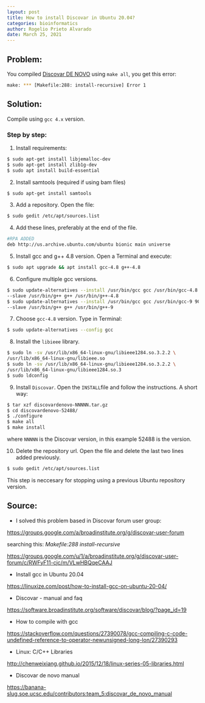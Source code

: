 ```yaml
---
layout: post
title: How to install Discovar in Ubuntu 20.04?
categories: bioinformatics
author: Rogelio Prieto Alvarado
date: March 25, 2021
---
```


## Problem:
You compiled [Discovar DE NOVO](https://software.broadinstitute.org/software/discovar/blog/?page_id=14) using ```make all```, you get this error:

```bash
make: *** [Makefile:288: install-recursive] Error 1
```


## Solution:
Compile using ```gcc 4.x``` version.


### Step by step:

1. Install requirements:
```bash
$ sudo apt-get install libjemalloc-dev
$ sudo apt-get install zlib1g-dev
$ sudo apt install build-essential
```

2. Install samtools (required if using bam files)
```bash
$ sudo apt-get install samtools
```


3. Add a repository. Open the file:
```bash
$ sudo gedit /etc/apt/sources.list
```

4. Add these lines, preferably at the end of the file.
```bash
#RPA ADDED
deb http://us.archive.ubuntu.com/ubuntu bionic main universe
```

5. Install gcc and g++ 4.8 version. Open a Terminal and execute:
```bash
$ sudo apt upgrade && apt install gcc-4.8 g++-4.8
```

6. Configure multiple gcc versions.
```bash
$ sudo update-alternatives --install /usr/bin/gcc gcc /usr/bin/gcc-4.8 40 \
--slave /usr/bin/g++ g++ /usr/bin/g++-4.8
$ sudo update-alternatives --install /usr/bin/gcc gcc /usr/bin/gcc-9 90 \
--slave /usr/bin/g++ g++ /usr/bin/g++-9 
```

7. Choose ```gcc-4.8``` version. Type in Terminal:
```bash
$ sudo update-alternatives --config gcc
```

8. Install the ```libieee``` library.
```bash
$ sudo ln -sv /usr/lib/x86_64-linux-gnu/libieee1284.so.3.2.2 \
/usr/lib/x86_64-linux-gnu/libieee.so
$ sudo ln -sv /usr/lib/x86_64-linux-gnu/libieee1284.so.3.2.2 \
/usr/lib/x86_64-linux-gnu/libieee1284.so.3
$ sudo ldconfig
```

9. Install ```Discovar```. Open the ```INSTALL```file and follow the instructions. A short way:
```bash
$ tar xzf discovardenovo-NNNNN.tar.gz
$ cd discovardenovo-52488/
$ ./configure
$ make all
$ make install
```
where ```NNNNN``` is the Discovar version, in this example 52488 is the version.

10. Delete the repository url. Open the file and delete the last two lines added previously.
```bash
$ sudo gedit /etc/apt/sources.list
``` 
This step is neccesary for stopping using a previous Ubuntu repository version. 

## Source:
- I solved this problem based in Discovar forum user group:

<https://groups.google.com/a/broadinstitute.org/g/discovar-user-forum>

searching this: _Makefile:288 install-recursive_

<https://groups.google.com/u/1/a/broadinstitute.org/g/discovar-user-forum/c/RWFyF11-cjc/m/VLwHBQqeCAAJ>

- Install gcc in Ubuntu 20.04

<https://linuxize.com/post/how-to-install-gcc-on-ubuntu-20-04/>

- Discovar - manual and faq

<https://software.broadinstitute.org/software/discovar/blog/?page_id=19>

- How to compile with gcc

<https://stackoverflow.com/questions/27390078/gcc-compiling-c-code-undefined-reference-to-operator-newunsigned-long-lon/27390293>

- Linux: C/C++ Libraries

<http://chenweixiang.github.io/2015/12/18/linux-series-05-libraries.html>

- Discovar de novo manual

<https://banana-slug.soe.ucsc.edu/contributors:team_5:discovar_de_novo_manual>